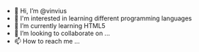 - 👋 Hi, I’m @vinvius
- 👀 I'm interested in learning different programming languages
- 🌱 I’m currently learning HTML5
- 💞️ I’m looking to collaborate on ...
- 📫 How to reach me ...

<!---
vinvius/vinvius is a ✨ special ✨ repository because its `README.md` (this file) appears on your GitHub profile.
You can click the Preview link to take a look at your changes.
--->
